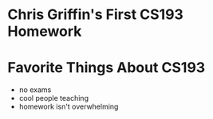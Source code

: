 # Chris Griffin's First CS193 Homework

# Favorite Things About CS193
- no exams
- cool people teaching
- homework isn't overwhelming

